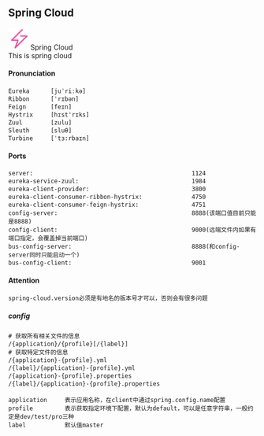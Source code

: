 ## Spring Cloud
<div align="left">
<img src=".project/spring-cloud-logo-twinkling.svg" width=45 />Spring Cloud
</div>This is spring cloud

#### Pronunciation

```text
Eureka      [juˈriːkə] 
Ribbon      [ˈrɪbən]
Feign       [feɪn]
Hystrix     [hɪst'rɪks]
Zuul        [zulu]
Sleuth      [sluθ]
Turbine     [ˈtɜ:rbaɪn]
```

#### Ports

```text
server:                                             1124
eureka-service-zuul:                                1984
eureka-client-provider:                             3800
eureka-client-consumer-ribbon-hystrix:              4750
eureka-client-consumer-feign-hystrix:               4751
config-server:                                      8888(该端口值目前只能是8888)
config-client:                                      9000(远端文件内如果有端口指定，会覆盖掉当前端口)
bus-config-server:                                  8888(和config-server同时只能启动一个)
bus-config-client:                                  9001

```

#### Attention

```text
spring-cloud.version必须是有地名的版本号才可以，否则会有很多问题
```


##### config

```text
# 获取所有相关文件的信息
/{application}/{profile}[/{label}]
# 获取特定文件的信息
/{application}-{profile}.yml
/{label}/{application}-{profile}.yml
/{application}-{profile}.properties
/{label}/{application}-{profile}.properties 

application     表示应用名称，在client中通过spring.config.name配置
profile         表示获取指定环境下配置，默认为default，可以是任意字符串，一般约定是dev/test/pro三种
label           默认值master
```
